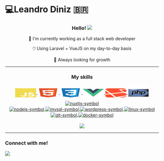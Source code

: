 # :computer:Leandro Diniz :brazil:

<div align="center">
  
  
  
  
  <div style="display: inline_block">

### Hello! <img src="https://user-images.githubusercontent.com/42378118/110234147-e3259600-7f4e-11eb-95be-0c4047144dea.gif" width="30">
    
🔨 I'm currently working as a full stack web developer
    
🖱️  Using Laravel + VueJS on my day-to-day basis
    
 🌱 Always looking for growth

  </div>
  
  <hr>
  
  <h3>My skills</h3>
  
  <div style="display: inline_block">
  <a href="https://developer.mozilla.org/pt-BR/docs/Web/JavaScript">
  <img align="center" alt="js-symbol" height="30" width="70" src="https://raw.githubusercontent.com/devicons/devicon/master/icons/javascript/javascript-plain.svg">
  </a>
  
  <a href="https://developer.mozilla.org/pt-BR/docs/Web/HTML">
  <img align="center" alt="HTML-symbol" height="30" width="70" src="https://raw.githubusercontent.com/devicons/devicon/master/icons/html5/html5-original.svg">
  </a>
  
  <a href="https://developer.mozilla.org/pt-BR/docs/Web/CSS">
  <img align="center" alt="CSS-symbol" height="30" width="70" src="https://raw.githubusercontent.com/devicons/devicon/master/icons/css3/css3-original.svg">
  </a>
  
  <a href="https://vuejs.org/">
  <img align="center" alt="vuejs-symbol" height="30" width="70" src="https://raw.githubusercontent.com/devicons/devicon/master/icons/vuejs/vuejs-original.svg">
  </a>
  
  <a href="https://laravel.com/">
   <img align="center" alt="laravel-symbol" height="30" width="70" src="https://raw.githubusercontent.com/devicons/devicon/master/icons/laravel/laravel-plain.svg">
  </a>
  
  <a href="https://www.php.net/">
  <img align="center" alt="php-symbol" height="50" width="70" src="https://raw.githubusercontent.com/devicons/devicon/master/icons/php/php-original.svg">
  </a>
    
  <a href="https://nuxtjs.org/">
  <img align="center" alt="nuxtjs-symbol" height="30" width="70" src="https://cdn.jsdelivr.net/gh/devicons/devicon/icons/nuxtjs/nuxtjs-original.svg">
  </a>
  </div>
  
  <div style="display: inline_block">
    
  
  <a href="https://nodejs.org/en/">
  <img align="center" alt="nodejs-symbol" height="30" width="70" src="https://cdn.jsdelivr.net/gh/devicons/devicon/icons/nodejs/nodejs-original.svg">
  </a>
  
  <a href="https://www.mysql.com/">
  <img align="center" alt="mysql-symbol" height="30" width="70" src="https://cdn.jsdelivr.net/gh/devicons/devicon/icons/mysql/mysql-original.svg">
  </a>
  
  <a href="https://wordpress.org/">
  <img align="center" alt="wordpress-symbol" height="30" width="70" src="https://cdn.jsdelivr.net/gh/devicons/devicon/icons/wordpress/wordpress-plain.svg">
  </a>
  
  <a href="https://ubuntu.com/download">
   <img align="center" alt="linux-symbol" height="30" width="70" src="https://cdn.jsdelivr.net/gh/devicons/devicon/icons/linux/linux-original.svg">
  </a>
  
  <a href="https://git-scm.com/">
  <img align="center" alt="git-symbol" height="50" width="70" src="https://cdn.jsdelivr.net/gh/devicons/devicon/icons/git/git-original.svg">
  </a>
    
  <a href="https://www.docker.com/">
  <img align="center" alt="docker-symbol" height="50" width="70" src="https://cdn.jsdelivr.net/gh/devicons/devicon/icons/docker/docker-original.svg">
  </a>
  </div>
  
  <br>
  
  <a href="https://github.com/ldsmaga">
    <img align="center" height="150em" src="https://github-readme-stats.vercel.app/api/top-langs/?username=ldsmaga&layout=compact&langs_count=7&theme=dark"/>
  </a>


</div>


  <hr>

### Connect with me!  
<a href="https://www.linkedin.com/in/leandro-diniz-085623186/" target="_blank">
<img src="https://cdn.jsdelivr.net/gh/devicons/devicon/icons/linkedin/linkedin-original.svg" width="30"/>
</a>
